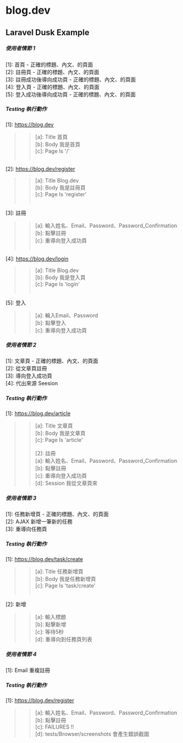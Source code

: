 # blog.dev

## Laravel Dusk Example

##### 使用者情節 1
[1]: 首頁 - 正確的標題、內文、的頁面<br/>
[2]: 註冊頁 - 正確的標題、內文、的頁面<br/>
[3]: 註冊成功後導向成功頁 - 正確的標題、內文、的頁面<br/>
[4]: 登入頁 - 正確的標題、內文、的頁面<br/>
[5]: 登入成功後導向成功頁 - 正確的標題、內文、的頁面<br/>

##### Testing 執行動作
[1]: <https://blog.dev><br />
>>[a]: Title 首頁<br />
>>[b]: Body 我是首頁<br />
>>[c]: Page Is '/'<br /><br />
    
[2]: <https://blog.dev/register><br />
>>[a]: Title Blog.dev<br />
>>[b]: Body 我是註冊頁<br />
>>[c]: Page Is 'register'<br /><br />

[3]: 註冊<br />
>>[a]: 輸入姓名、Email、Password、Password_Confirmation<br />
>>[b]: 點擊註冊<br />
>>[c]: 重導向登入成功頁<br /><br />

[4]: <https://blog.dev/login><br />
>>[a]: Title Blog.dev<br />
>>[b]: Body 我是登入頁<br />
>>[c]: Page Is 'login' <br /><br />

[5]: 登入<br />
>>[a]: 輪入Email、Password<br />
>>[b]: 點擊登入<br />
>>[c]: 重導向登入成功頁<br />

##### 使用者情節 2
[1]: 文章頁 - 正確的標題、內文、的頁面<br />
[2]: 從文章頁註冊<br />
[3]: 導向登入成功頁<br />
[4]: 代出來源 Seesion<br />

##### Testing 執行動作
[1]: <https://blog.dev/article><br />
>>[a]: Title 文章頁<br />
>>[b]: Body 我是文章頁<br />
>>[c]: Page Is 'article'<br /><br />
[2]: 註冊<br />
>>[a]: 輸入姓名、Email、Password、Password_Confirmation<br />
>>[b]: 點擊註冊<br />
>>[c]: 重導向登入成功頁<br />
>>[d]: Session 我從文章頁來<br />

##### 使用者情節 3
[1]: 任務新增頁 - 正確的標題、內文、的頁面<br />
[2]: AJAX 新增一筆新的任務<br />
[3]: 重導向任務頁<br />

##### Testing 執行動作
[1]: <https://blog.dev/task/create><br />
>>[a]: Title 任務新增頁<br />
>>[b]: Body 我是任務新增頁<br />
>>[c]: Page Is 'task/create'<br /><br />

[2]: 新增<br />
>>[a]: 輸入標題<br />
>>[b]: 點擊新增<br />
>>[c]: 等待5秒<br />
>>[d]: 重導向到任務頁列表<br />

##### 使用者情節 4
[1]: Email 重複註冊<br />

##### Testing 執行動作
[1]: <https://blog.dev/register><br />
>>[a]: 輸入姓名、Email、Password、Password_Confirmation<br />
>>[b]: 點擊註冊<br />
>>[c]: FAILURES !!<br />
>>[d]: tests/Browser/screenshots 會產生錯誤截圖<br />




